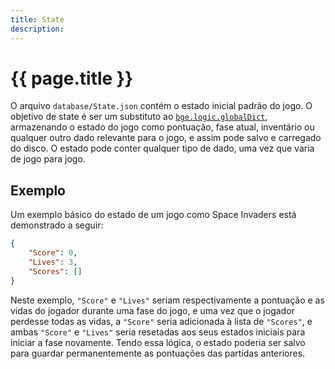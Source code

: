 ```yaml
---
title: State
description: 
---
```


# {{ page.title }}

O arquivo `database/State.json` contém o estado inicial padrão do jogo.
O objetivo de state é ser um substituto ao 
[`bge.logic.globalDict`](https://docs.blender.org/api/2.79/bge.logic.html#bge.logic.globalDict), 
armazenando o estado do jogo como pontuação, fase atual, inventário ou qualquer outro 
dado relevante para o jogo, e assim pode salvo e carregado do disco.
O estado pode conter qualquer tipo de dado, uma vez que varia de jogo para jogo.

## Exemplo
Um exemplo básico do estado de um jogo como Space Invaders está demonstrado a seguir:

```json
{
    "Score": 0,
    "Lives": 3,
    "Scores": []
}
```

Neste exemplo, `"Score"` e `"Lives"` seriam respectivamente a pontuação e as vidas 
do jogador durante uma fase do jogo, e uma vez que o jogador perdesse todas as vidas, 
a `"Score"` seria adicionada à lista de `"Scores"`, e ambas `"Score"` e `"Lives"` 
seria resetadas aos seus estados iniciais para iniciar a fase novamente.
Tendo essa lógica, o estado poderia ser salvo para guardar permanentemente as 
pontuações das partidas anteriores.
